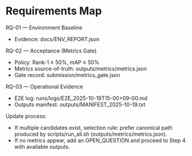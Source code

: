 # Requirements Map

RQ-01 — Environment Baseline
- Evidence: docs/ENV_REPORT.json

RQ-02 — Acceptance (Metrics Gate)
- Policy: Rank-1 ≥ 50%, mAP ≥ 50%
- Metrics source-of-truth: outputs/metrics/metrics.json
- Gate record: submission/metrics_gate.json

RQ-03 — Operational Evidence
- E2E log: runs/logs/E2E_2025-10-19T15-00+09-00.md
- Outputs manifest: outputs/MANIFEST_2025-10-19.txt

Update process:
- If multiple candidates exist, selection rule: prefer canonical path produced by scripts/run_all.sh (outputs/metrics/metrics.json).
- If no metrics appear, add an OPEN_QUESTION and proceed to Step 4 with available outputs.